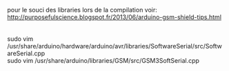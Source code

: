 pour le souci des libraries lors de la compilation voir: <br />
http://purposefulscience.blogspot.fr/2013/06/arduino-gsm-shield-tips.html<br />
<br />
<br />
sudo vim /usr/share/arduino/hardware/arduino/avr/libraries/SoftwareSerial/src/SoftwareSerial.cpp<br />
sudo vim /usr/share/arduino/libraries/GSM/src/GSM3SoftSerial.cpp 